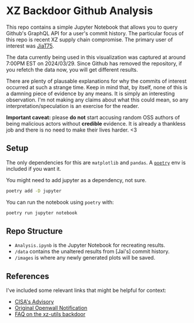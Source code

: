 # XZ Backdoor Github Analysis

This repo contains a simple Jupyter Notebook that allows you to query Github's GraphQL API for a user's commit history. The particular focus of this repo is recent XZ supply chain compromise. The primary user of interest was [JiaT75](https://github.com/JiaT75).

The data currently being used in this visualization was captured at around 7:00PM EST on 2024/03/29. Since Github has removed the repository, if you refetch the data now, you will get different results.

There are plenty of plausable explanations for why the commits of interest occurred at such a strange time. Keep in mind that, by itself, none of this is a damning piece of evidence by any means. It is simply an interesting observation. I'm not making any claims about what this could mean, so any interpretation/speculation is an exercise for the reader.

**Important caveat:** please **do not** start accusing random OSS authors of being malicious actors without **credible** evidence. It is already a thankless job and there is no need to make their lives harder. <3

## Setup

The only dependencies for this are `matplotlib` and `pandas`. A [`poetry`](https://python-poetry.org/) env is included if you want it.

You might need to add jupyter as a dependency, not sure.

```bash
poetry add -D jupyter
```

You can run the notebook using `poetry` with:

```bash
poetry run jupyter notebook
```

## Repo Structure

- `Analysis.ipynb` is the Jupyter Notebook for recreating results.
- `/data` contains the unaltered results from [Jai's] commit history.
- `/images` is where any newly generated plots will be saved.

## References

I've included some relevant links that might be helpful for context:

- [CISA's Advisory](https://www.cisa.gov/news-events/alerts/2024/03/29/reported-supply-chain-compromise-affecting-xz-utils-data-compression-library-cve-2024-3094)
- [Original Openwall Notification](https://www.openwall.com/lists/oss-security/2024/03/29/4)
- [FAQ on the xz-utils backdoor](https://gist.github.com/thesamesam/223949d5a074ebc3dce9ee78baad9e27)
